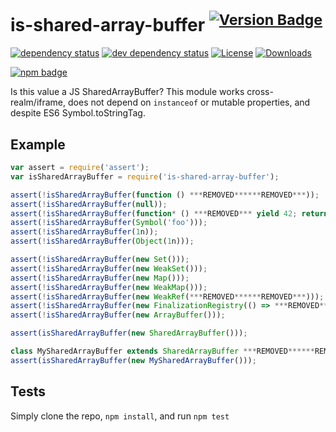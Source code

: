 # is-shared-array-buffer <sup>[![Version Badge][2]][1]</sup>

[![dependency status][5]][6]
[![dev dependency status][7]][8]
[![License][license-image]][license-url]
[![Downloads][downloads-image]][downloads-url]

[![npm badge][11]][1]

Is this value a JS SharedArrayBuffer? This module works cross-realm/iframe, does not depend on `instanceof` or mutable properties, and despite ES6 Symbol.toStringTag.

## Example

```js
var assert = require('assert');
var isSharedArrayBuffer = require('is-shared-array-buffer');

assert(!isSharedArrayBuffer(function () ***REMOVED******REMOVED***));
assert(!isSharedArrayBuffer(null));
assert(!isSharedArrayBuffer(function* () ***REMOVED*** yield 42; return Infinity; ***REMOVED***);
assert(!isSharedArrayBuffer(Symbol('foo')));
assert(!isSharedArrayBuffer(1n));
assert(!isSharedArrayBuffer(Object(1n)));

assert(!isSharedArrayBuffer(new Set()));
assert(!isSharedArrayBuffer(new WeakSet()));
assert(!isSharedArrayBuffer(new Map()));
assert(!isSharedArrayBuffer(new WeakMap()));
assert(!isSharedArrayBuffer(new WeakRef(***REMOVED******REMOVED***)));
assert(!isSharedArrayBuffer(new FinalizationRegistry(() => ***REMOVED******REMOVED***)));
assert(!isSharedArrayBuffer(new ArrayBuffer()));

assert(isSharedArrayBuffer(new SharedArrayBuffer()));

class MySharedArrayBuffer extends SharedArrayBuffer ***REMOVED******REMOVED***
assert(isSharedArrayBuffer(new MySharedArrayBuffer()));
```

## Tests
Simply clone the repo, `npm install`, and run `npm test`

[1]: https://npmjs.org/package/is-shared-array-buffer
[2]: https://versionbadg.es/inspect-js/is-shared-array-buffer.svg
[5]: https://david-dm.org/inspect-js/is-shared-array-buffer.svg
[6]: https://david-dm.org/inspect-js/is-shared-array-buffer
[7]: https://david-dm.org/inspect-js/is-shared-array-buffer/dev-status.svg
[8]: https://david-dm.org/inspect-js/is-shared-array-buffer#info=devDependencies
[11]: https://nodei.co/npm/is-shared-array-buffer.png?downloads=true&stars=true
[license-image]: https://img.shields.io/npm/l/is-shared-array-buffer.svg
[license-url]: LICENSE
[downloads-image]: https://img.shields.io/npm/dm/is-shared-array-buffer.svg
[downloads-url]: https://npm-stat.com/charts.html?package=is-shared-array-buffer
